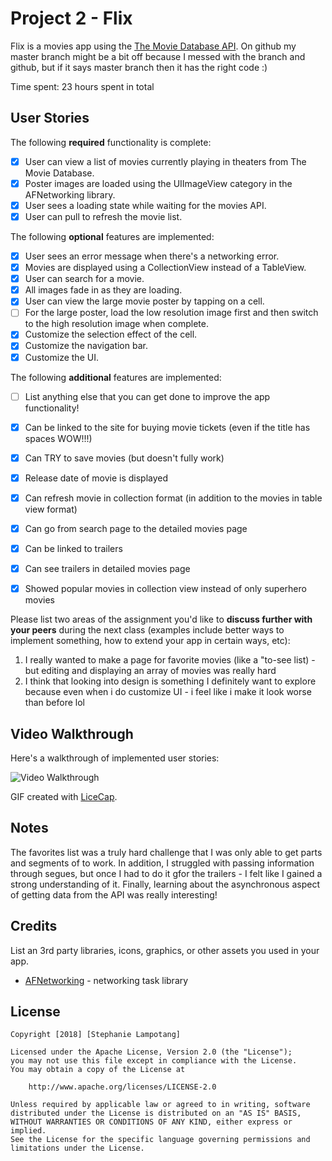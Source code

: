 # Project 2 - Flix

Flix is a movies app using the [The Movie Database API](http://docs.themoviedb.apiary.io/#).
On github my master branch might be a bit off because I messed with the branch and github, but if it says master branch then it has the right code  :)

Time spent: 23 hours spent in total

## User Stories

The following **required** functionality is complete:

- [x] User can view a list of movies currently playing in theaters from The Movie Database.
- [x] Poster images are loaded using the UIImageView category in the AFNetworking library.
- [x] User sees a loading state while waiting for the movies API.
- [x] User can pull to refresh the movie list.

The following **optional** features are implemented:

- [x] User sees an error message when there's a networking error.
- [x] Movies are displayed using a CollectionView instead of a TableView.
- [x] User can search for a movie.
- [x] All images fade in as they are loading.
- [x] User can view the large movie poster by tapping on a cell.
- [ ] For the large poster, load the low resolution image first and then switch to the high resolution image when complete.
- [x] Customize the selection effect of the cell.
- [x] Customize the navigation bar.
- [x] Customize the UI.

The following **additional** features are implemented:

- [ ] List anything else that you can get done to improve the app functionality!
- [x] Can be linked to the site for buying movie tickets (even if the title has spaces WOW!!!)
- [x] Can TRY to save movies (but doesn't fully work)
- [x] Release date of movie is displayed
- [x] Can refresh movie in collection format (in addition to the movies in table view format)
- [x] Can go from search page to the detailed movies page
- [x] Can be linked to trailers
- [x] Can see trailers in detailed movies page
- [x] Showed popular movies in collection view instead of only superhero movies


Please list two areas of the assignment you'd like to **discuss further with your peers** during the next class (examples include better ways to implement something, how to extend your app in certain ways, etc):

1. I really wanted to make a page for favorite movies (like a "to-see list) - but editing and displaying an array of movies was really hard
2. I think that looking into design is something I definitely want to explore because even when i do customize UI - i feel like i make it look worse than before lol

## Video Walkthrough

Here's a walkthrough of implemented user stories:

<img src='https://i.imgur.com/W1FMBUG.gif' title='Video Walkthrough' width='' alt='Video Walkthrough' />

GIF created with [LiceCap](http://www.cockos.com/licecap/).

## Notes

The favorites list was a truly hard challenge that I was only able to get parts and segments of to work.
In addition, I struggled with passing information through segues, but once I had to do it gfor the trailers - I felt like I gained a strong understanding of it.
Finally, learning about the asynchronous aspect of getting data from the API was really interesting!

## Credits

List an 3rd party libraries, icons, graphics, or other assets you used in your app.

- [AFNetworking](https://github.com/AFNetworking/AFNetworking) - networking task library

## License

    Copyright [2018] [Stephanie Lampotang]

    Licensed under the Apache License, Version 2.0 (the "License");
    you may not use this file except in compliance with the License.
    You may obtain a copy of the License at

        http://www.apache.org/licenses/LICENSE-2.0

    Unless required by applicable law or agreed to in writing, software
    distributed under the License is distributed on an "AS IS" BASIS,
    WITHOUT WARRANTIES OR CONDITIONS OF ANY KIND, either express or implied.
    See the License for the specific language governing permissions and
    limitations under the License.
